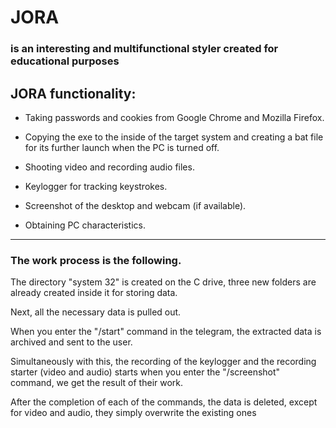 JORA 
===
### is an interesting and multifunctional styler created for educational purposes

JORA functionality:
---
* Taking passwords and cookies from Google Chrome and Mozilla Firefox.

* Copying the exe to the inside of the target system and creating a bat file for its further launch when the PC is turned off.

* Shooting video and recording audio files.

* Keylogger for tracking keystrokes.

* Screenshot of the desktop and webcam (if available).

* Obtaining PC characteristics.
---
### The work process is the following.

The directory "system 32" is created on the C drive, three new folders are already created inside it for storing data.

Next, all the necessary data is pulled out.

When you enter the "/start" command in the telegram, the extracted data is archived and sent to the user.

Simultaneously with this, the recording of the keylogger and the recording starter (video and audio) starts when you enter the "/screenshot" command, 
we get the result of their work.

After the completion of each of the commands, the data is deleted, except for video and audio, they simply overwrite the existing ones
